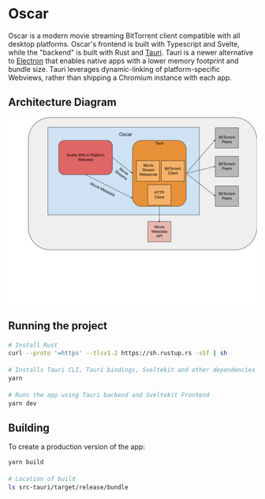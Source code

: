 # Oscar

Oscar is a modern movie streaming BitTorrent client compatible with all desktop platforms. Oscar's frontend is built with Typescript and Svelte, while the "backend" is built with Rust and [Tauri](https://github.com/tauri-apps/tauri). Tauri is a newer alternative to [Electron](https://www.electronjs.org/) that enables native apps with a lower memory footprint and bundle size. Tauri leverages dynamic-linking of platform-specific Webviews, rather than shipping a Chromium instance with each app.

## Architecture Diagram

![](./oscar-architecture.svg)

## Running the project

```bash
# Install Rust
curl --proto '=https' --tlsv1.2 https://sh.rustup.rs -sSf | sh

# Installs Tauri CLI, Tauri bindings, Sveltekit and other dependencies
yarn

# Runs the app using Tauri backend and Sveltekit Frontend
yarn dev
```

## Building

To create a production version of the app:

```bash
yarn build

# Location of build
ls src-tauri/target/release/bundle
```
